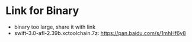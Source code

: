 # Link for Binary
* binary too large, share it with link
* swift-3.0-afl-2.39b.xctoolchain.7z: https://pan.baidu.com/s/1mhHf6y8

